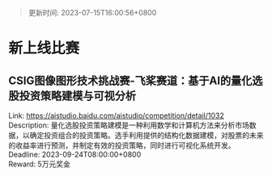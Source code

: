 > 更新时间: 2023-07-15T16:00:56+0800 

# 新上线比赛


## CSIG图像图形技术挑战赛-飞桨赛道：基于AI的量化选股投资策略建模与可视分析
Link: https://aistudio.baidu.com/aistudio/competition/detail/1032  
Description: 量化选股投资策略建模是一种利用数学和计算机方法来分析市场数据，以确定投资组合的投资策略。选手利用提供的结构化数据建模，对股票的未来的收益率进行预测，并制定有效的投资策略，同时进行可视化系统开发。  
Deadline: 2023-09-24T08:00:00+0800  
Reward: 5万元奖金  

